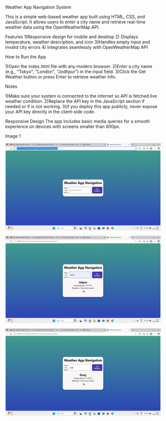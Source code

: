 
 Weather App Navigation System


This is a simple web-based weather app built using HTML, CSS, and JavaScript. It allows users to enter a city name and retrieve real-time weather data using the OpenWeatherMap API.



 Features
1)Responsive design for mobile and desktop
2) Displays temperature, weather description, and icon
3)Handles empty input and invalid city errors
4) Integrates seamlessly with OpenWeatherMap API


 How to Run the App

1)Open the index.html file with any modern browser.
2)Enter a city name (e.g., "Tokyo", "London", "Jodhpur") in the input field.
3)Click the Get Weather button or press Enter to retrieve weather info.


Notes


1)Make sure your system is connected to the internet so API  is fetched live weather condition.
2)Replace the API key in the JavaScript section if needed or if is not working.
3)if you deploy this app publicly, never expose your API key directly in the client-side code.


 Responsive Design
The app includes basic media queries for a smooth experience on devices with screens smaller than 600px.

Image 1

![Home Page](<Screenshot (113).png>)

![alt text](<Screenshot (114).png>)

![alt text](<Screenshot (115).png>)
